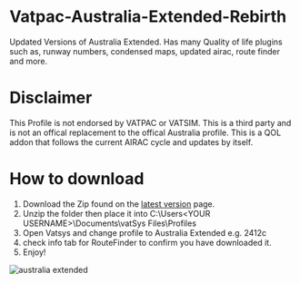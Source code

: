 # Vatpac-Australia-Extended-Rebirth
Updated Versions of Australia Extended. Has many Quality of life plugins such as, runway numbers, condensed maps, updated airac, route finder and more.

# Disclaimer

This Profile is not endorsed by VATPAC or VATSIM. This is a third party and is not an offical replacement to the offical Australia profile. This is a QOL addon that follows the current AIRAC cycle and updates by itself.

# How to download
1. Download the Zip found on the [latest version](https://github.com/M-EGA/Vatpac-Australia-Extended-Rebirth/releases/tag/AustraliaExtended) page.
2. Unzip the folder then place it into C:\Users\<YOUR USERNAME>\Documents\vatSys Files\Profiles
3. Open Vatsys and change profile to Australia Extended e.g. 2412c
4. check info tab for RouteFinder to confirm you have downloaded it.
5. Enjoy!




![australia extended](https://github.com/user-attachments/assets/9eb2c6b1-40b3-4526-83bd-2a1fd00c2a63)
